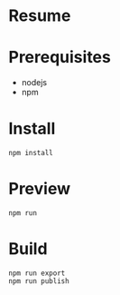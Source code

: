 # Resume

Prerequisites
=============

- nodejs
- npm

Install
=======

    npm install

Preview
=======

    npm run

Build
=====

    npm run export
    npm run publish
